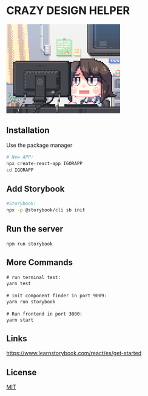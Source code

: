 # CRAZY DESIGN HELPER

![](igor_8h_after.gif)

## Installation

Use the package manager 

```bash
# New APP:
npx create-react-app IGORAPP
cd IGORAPP
```

## Add Storybook

```bash
#Storybook:
npx -p @storybook/cli sb init
```

## Run the server

```
npm run storybook
```


## More Commands

```
# run terminal test:
yarn test

# init component finder in port 9009:
yarn run storybook

# Run frontend in port 3000:
yarn start
```

## Links
https://www.learnstorybook.com/react/es/get-started


## License
[MIT](https://choosealicense.com/licenses/mit/)
